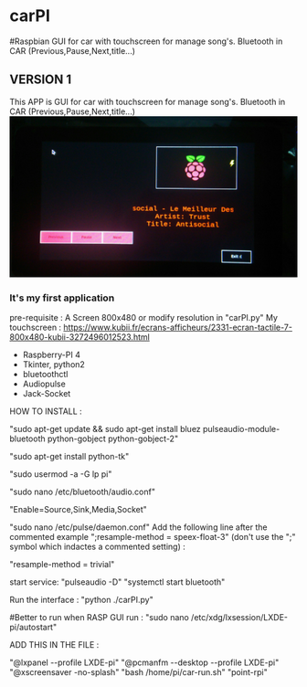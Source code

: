 # carPI
#Raspbian GUI for car with touchscreen for manage song's. Bluetooth in CAR (Previous,Pause,Next,title...)
## VERSION 1 ##
This APP is GUI for car with touchscreen for manage song's. Bluetooth in CAR (Previous,Pause,Next,title...)
![Screenshot](P_20190811_184942_1.jpg)
### It's my first application ###
pre-requisite :
A Screen 800x480 or modify resolution in "carPI.py"
My touchscreen : https://www.kubii.fr/ecrans-afficheurs/2331-ecran-tactile-7-800x480-kubii-3272496012523.html

- Raspberry-PI 4
- Tkinter, python2
- bluetoothctl
- Audiopulse
- Jack-Socket

HOW TO INSTALL :

"sudo apt-get update && sudo apt-get install bluez pulseaudio-module-bluetooth python-gobject python-gobject-2"

"sudo apt-get install python-tk"

"sudo usermod -a -G lp pi"

"sudo nano /etc/bluetooth/audio.conf"

"Enable=Source,Sink,Media,Socket"

"sudo nano /etc/pulse/daemon.conf"
Add the following line after the commented example ";resample-method = speex-float-3" (don't use the ";" symbol which indactes a commented setting) : 

"resample-method = trivial"

start service:
"pulseaudio -D"
"systemctl start bluetooth"

Run the interface :
"python ./carPI.py" 


#Better to run when RASP GUI run :
"sudo nano /etc/xdg/lxsession/LXDE-pi/autostart"

ADD THIS IN THE FILE :

"@lxpanel --profile LXDE-pi"
"@pcmanfm --desktop --profile LXDE-pi"
"@xscreensaver -no-splash"
"bash /home/pi/car-run.sh"
"point-rpi"

